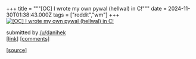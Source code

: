 +++
title = """[OC] I wrote my own pywal (hellwal) in C!"""
date = 2024-11-30T01:38:43.000Z
tags = ["reddit","wm"]
+++
[![[OC] I wrote my own pywal (hellwal) in C!](https://b.thumbs.redditmedia.com/wkleDcF5pOH5y4prKjwG-aijmAFgkR3JG4McRUWsD4E.jpg "[OC] I wrote my own pywal (hellwal) in C!")](https://www.reddit.com/r/unixporn/comments/1h31hro/oc_i_wrote_my_own_pywal_hellwal_in_c/)

submitted by [/u/danihek](https://www.reddit.com/user/danihek)  
[\[link\]](https://www.reddit.com/gallery/1h31hro) [\[comments\]](https://www.reddit.com/r/unixporn/comments/1h31hro/oc_i_wrote_my_own_pywal_hellwal_in_c/)

[[source]](https://www.reddit.com/r/unixporn/comments/1h31hro/oc_i_wrote_my_own_pywal_hellwal_in_c/)
